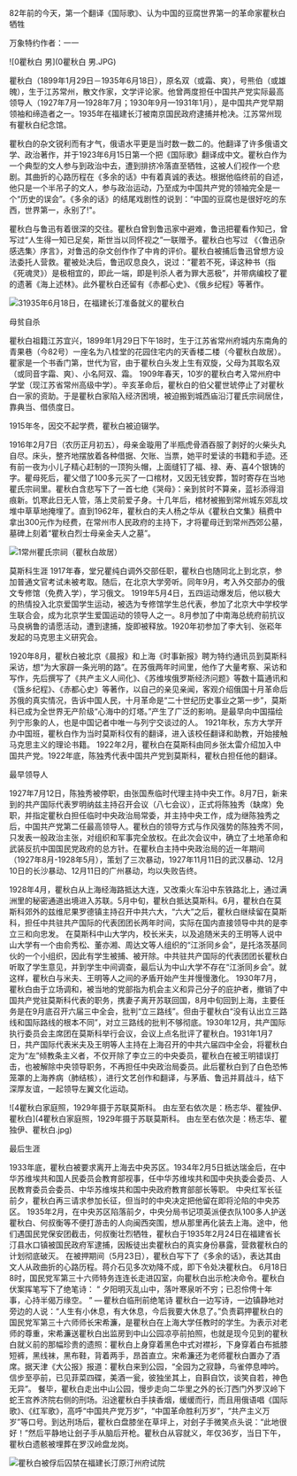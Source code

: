 82年前的今天，第一个翻译《国际歌》、认为中国的豆腐世界第一的革命家瞿秋白牺牲

万象特约作者：一一

![0瞿秋白 男](0瞿秋白 男.JPG)

瞿秋白（1899年1月29日－1935年6月18日），原名双（或霜、爽），号熊伯（或雄魄），生于江苏常州，散文作家，文学评论家。他曾两度担任中国共产党实际最高领导人（1927年7月—1928年7月；1930年9月—1931年1月），是中国共产党早期领袖和缔造者之一。1935年在福建长汀被南京国民政府逮捕并枪决。江苏常州现有瞿秋白纪念馆。

瞿秋白的杂文锐利而有才气，俄语水平更是当时数一数二的。他翻译了许多俄语文学、政治著作，并于1923年6月15日第一个把《国际歌》翻译成中文。瞿秋白作为一个典型的文人参与到政治中去，遭到排挤冷落直至牺牲，这被人们视作一个悲剧。其曲折的心路历程在《多余的话》中有着真诚的表达。根据他临终前的自述，他只是一个半吊子的文人，参与政治运动，乃至成为中国共产党的领袖完全是一个“历史的误会”。《多余的话》的结尾戏剧性的说到：“中国的豆腐也是很好吃的东西，世界第一，永别了!"。

瞿秋白与鲁迅有着很深的交往。瞿秋白曾到鲁迅家中避难，鲁迅把瞿看作知己，曾写过“人生得一知已足矣，斯世当以同怀视之”一联赠予。瞿秋白也写过 《〈鲁迅杂感选集〉序言》，对鲁迅的杂文创作作了中肯的评价。瞿秋白被捕后鲁迅曾想方设法委托人营救。瞿被处决后，鲁迅叹息良久，说过：“瞿若不死，译这种书（指《死魂灵》）是极相宜的，即此一端，即是判杀人者为罪大恶极”，并带病编校了瞿的遗著《海上述林》。此外瞿秋白还留有《赤都心史》、《俄乡纪程》等著作。

![31935年6月18日，在福建长汀准备就义的瞿秋白](31935年6月18日，在福建长汀准备就义的瞿秋白.jpg)

母贫自杀

瞿秋白祖籍江苏宜兴，1899年1月29日下午18时，生于江苏省常州府城内东南角的青果巷（今82号）一座名为八桂堂的花园住宅内的天香楼二楼（今瞿秋白故居）。
瞿家是一个书香门第，世代为官，由于瞿秋白头发上生有双旋，父母为其取名双（或同音字霜、爽）、小名阿双、霜。
1909年春天，10岁的瞿秋白考入常州府中学堂（现江苏省常州高级中学）。辛亥革命后，瞿秋白的伯父瞿世琥停止了对瞿秋白一家的资助。于是瞿秋白家陷入经济困境，被迫搬到城西庙沿汀瞿氏宗祠居住，靠典当、借债度日。

1915年冬，因交不起学费，瞿秋白被迫辍学。

1916年2月7日（农历正月初五），母亲金璇用了半瓶虎骨酒吞服了剥好的火柴头丸自尽。床头，整齐地摆放着各种借据、欠账、当票，她平时爱读的书籍和手迹。还有前一夜为小儿子精心赶制的一顶狗头帽，上面缝钉了福、禄、寿、喜4个银铸的字。瞿母死后，瞿父借了100多元买了一口棺材，又因无钱安葬，暂时寄存在当地瞿氏宗祠里。瞿秋白含悲写下了一首七绝《哭母》：亲到贫时不算亲，蓝衫添得泪痕新。饥寒此日无人管，落上灵前爱子身。十几年后，棺材被搬到常州城东郊乱坟堆中草草地掩埋了。直到1962年，瞿秋白的夫人杨之华从《瞿秋白文集》稿费中拿出300元作为经费，在常州市人民政府的主持下，才将瞿母迁到常州西郊公墓，墓碑上刻着“瞿秋白烈士母亲金夫人之墓”。

![1常州瞿氏宗祠（瞿秋白故居）](1常州瞿氏宗祠（瞿秋白故居）.JPG)

莫斯科生涯
1917年春，堂兄瞿纯白调外交部任职，瞿秋白也随同北上到北京，参加普通文官考试未被考取。随后，在北京大学旁听。同年9月，考入外交部办的俄文专修馆（免费入学），学习俄文。
1919年5月4日，五四运动爆发后，他以极大的热情投入北京爱国学生运动，被选为专修馆学生总代表，参加了北京大中学校学生联合会，成为北京学生爱国运动的领导人之一。8月参加了中南海总统府前抗议马良祸鲁的请愿活动，遭到逮捕，旋即被释放。1920年初参加了李大钊、张崧年发起的马克思主义研究会。

1920年8月，瞿秋白被北京《晨报》和上海《时事新报》聘为特约通讯员到莫斯科采访，想“为大家辟一条光明的路”。在苏俄两年时间里，他作了大量考察、采访和写作，先后撰写了《共产主义人间化》、《苏维埃俄罗斯经济问题》等数十篇通讯和《饿乡纪程》、《赤都心史》等著作，以自己的亲见亲闻，客观介绍俄国十月革命后苏俄的真实情况，告诉中国人民，十月革命是“二十世纪历史事业之第一步”，莫斯科已成为全世界无产阶级“心海中的灯塔。”产生了广泛的影响。是最早向中国描绘列宁形象的人，也是中国记者中唯一与列宁交谈过的人。
1921年秋，东方大学开办中国班，瞿秋白作为当时莫斯科仅有的翻译，进入该校任翻译和助教，开始接触马克思主义的理论书籍。
1922年2月，瞿秋白在莫斯科由同乡张太雷介绍加入中国共产党。1922年底，陈独秀代表中国共产党到莫斯科，瞿秋白担任他的翻译。

最早领导人

1927年7月12日，陈独秀被停职，由张国焘临时代理主持中央工作。8月7日，新来到的共产国际代表罗明纳兹主持召开会议（八七会议），正式将陈独秀（缺席）免职，并指定瞿秋白担任临时中央政治局常委，并主持中央工作，成为继陈独秀之后，中国共产党第二任最高领导人。瞿秋白的领导方式与作风强势的陈独秀不同，只发表一般政治主张，对组织和军事完全放权。在此次会议中，确立了土地革命和武装反抗中国国民党政府的总方针。在瞿秋白主持中央政治局的近一年期间（1927年8月-1928年5月），策划了三次暴动，1927年11月11日的武汉暴动、12月10日的长沙暴动、12月11日的广州暴动，均以失败告终。

1928年4月，瞿秋白从上海经海路抵达大连，又改乘火车沿中东铁路北上，通过满洲里的秘密通道出境进入苏联。5月中旬，瞿秋白抵达莫斯科。6月，瞿秋白在莫斯科郊外的兹维尼果罗德镇主持召开中共六大，“六大”之后，瞿秋白继续留在莫斯科，担任中共驻共产国际的代表团团长两年时间，实际在国内直接领导中共的是李立三和向忠发。
在莫斯科中山大学内，校长米夫，以及追随米夫的王明等人说中山大学有一个由俞秀松、董亦湘、周达文等人组织的“江浙同乡会”，是托洛茨基同伙的一个小组织，因此有学生被捕、被开除。中共驻共产国际的代表团团长瞿秋白听取了学生意见，并到学生中间调查，最后认为中山大学不存在“江浙同乡会”。就这样，瞿秋白与米夫、王明等人之间的矛盾开始产生并慢慢激化。
1930年7月，瞿秋白由于立场调和，被当地的党部指为机会主义和异己分子的庇护者，撤销了中国共产党驻莫斯科代表的职务，携妻子离开苏联回国，8月中旬回到上海，主要任务是在9月底召开六届三中全会，批判“立三路线”。但由于瞿秋白“没有认出立三路线和国际路线的根本不同”，对立三路线的批判不够彻底。1930年12月，共产国际执行委员会主席团在莫斯科举行会议，会议上点名批评了瞿秋白。1931年1月7日，共产国际代表米夫及王明等人主持在上海召开的中共六届四中全会，将瞿秋白定为“左”倾教条主义者，不仅开除了李立三的中央委员，瞿秋白在被王明错误打击，也被解除中央领导职务，不再担任中央政治局委员。此后瞿秋白到了白色恐怖笼罩的上海养病（肺结核），进行文艺创作和翻译，与茅盾、鲁迅并肩战斗，结下深厚友谊，一起领导左翼文化运动。

![4瞿秋白家庭照，1929年摄于苏联莫斯科。 由左至右依次是：杨志华、瞿独伊、瞿秋白](4瞿秋白家庭照，1929年摄于苏联莫斯科。 由左至右依次是：杨志华、瞿独伊、瞿秋白.jpg)

最后生涯

1933年底，瞿秋白被要求离开上海去中央苏区。1934年2月5日抵达瑞金后，在中华苏维埃共和国人民委员会教育部视事，任中华苏维埃共和国中央执委会委员、人民教育委员会委员、中华苏维埃共和国中央政府教育部部长等职。
中央红军长征前夕，瞿秋白再三请求参加长征，但当时的中央决定把他留在即将沦陷的中央苏区。
1935年2月，在中央苏区陷落前夕，中央分局书记项英派便衣队100多人护送瞿秋白、何叔衡等不便打游击的人向闽西突围，想从那里再化装去上海。途中，他们遇国民党保安团截击，何叔衡壮烈牺牲，瞿秋白于1935年2月24日在福建省长汀县水口镇被国民政府军逮捕，因叛徒出卖瞿秋白的真实身份暴露，营救瞿秋白的计划彻底破灭。
在被押期间（5月23日），瞿秋白写下了《多余的话》，表达其由文人从政曲折的心路历程。蒋介石见多次劝降不成，即下令处决瞿秋白。
6月18日8时，国民党军第三十六师特务连连长走进囚室，向瞿秋白出示枪决命令。瞿秋白伏案挥笔写下了绝笔诗：
“	夕阳明灭乱山中，落叶寒泉听不穷；已忍伶俜十年事，心持半偈万缘空。	”
— 瞿秋白临刑前绝笔诗
瞿秋白一边写诗，一边镇静地对旁边的人说：“人生有小休息，有大休息，今后我要大休息了。”负责羁押瞿秋白的国民党军第三十六师师长宋希濂，是瞿秋白在上海大学任教时的学生。为表示对老师的尊重，宋希濂送瞿秋白出监房到中山公园凉亭前拍照，也就是现今见到的瞿秋白就义前的那幅珍贵的遗照：瞿秋白上身穿着黑色中式对襟衫，下身穿着白布抵膝短裤，黑线袜，黑布鞋，背着两手，昂首直立。宋希濂还为老师瞿秋白置办了酒席。据天津《大公报》报道：瞿秋白来到公园，“全园为之寂静，鸟雀停息呻吟。信步至亭前，已见菲菜四碟，美酒一瓮，彼独坐其上，自斟自饮，谈笑自若，神色无异”。
餐毕，瞿秋白走出中山公园，慢步走向二华里之外的长汀西门外罗汉岭下蛇王宫养济院右侧的刑场。沿途瞿秋白手挟香烟，缓缓而行，而且用俄语唱《国际歌》、《红军歌》，高呼“中国共产党万岁”，“中国革命胜利万岁”，“共产主义万岁”等口号。到达刑场后，瞿秋白盘膝坐在草坪上，对刽子手微笑点头说：“此地很好！”然后平静地让刽子手从脑后开枪。瞿秋白从容就义，年仅36岁，当日下午，瞿秋白遗骸被埋葬在罗汉岭盘龙岗。



![瞿秋白被俘后囚禁在福建长汀原汀州府试院](2瞿秋白被俘后囚禁在福建长汀原汀州府试院.jpg)